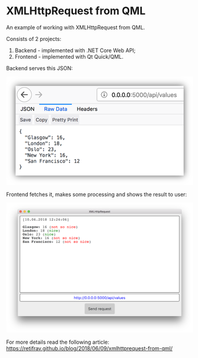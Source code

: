 # XMLHttpRequest from QML

An example of working with XMLHttpRequest from QML.

Consists of 2 projects:

1. Backend - implemented with .NET Core Web API;
2. Frontend - implemented with Qt Quick/QML.

Backend serves this JSON:

![JSON in Firefox](/img/backend.png "JSON in Firefox")

Frontend fetches it, makes some processing and shows the result to user:

![QML application](/img/frontend.png "QML application")

For more details read the following article: https://retifrav.github.io/blog/2018/06/09/xmlhttprequest-from-qml/
